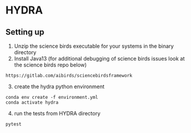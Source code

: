 # HYDRA

## Setting up
1. Unzip the science birds executable for your systems in the binary directory
2. Install Java13 (for additional debugging of science birds issues look at the science birds repo below)
```
https://gitlab.com/aibirds/sciencebirdsframework
```
3. create the hydra python environment
```
conda env create -f environment.yml
conda activate hydra
```
4. run the tests from HYDRA directory
```
pytest
```

